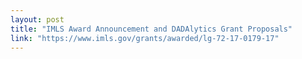```yaml
---
layout: post
title: "IMLS Award Announcement and DADAlytics Grant Proposals"
link: "https://www.imls.gov/grants/awarded/lg-72-17-0179-17"
---
```

